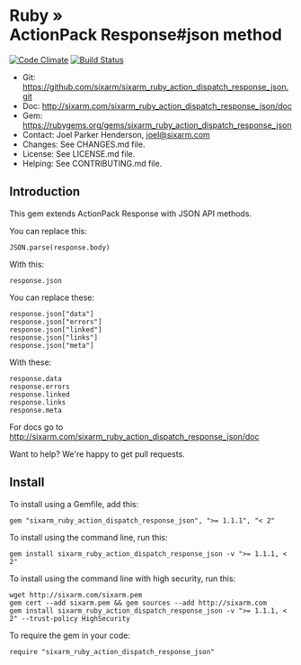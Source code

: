 # Ruby » <br> ActionPack Response#json method

<!--HEADER-OPEN-->

[![Code Climate](https://codeclimate.com/github/SixArm/sixarm_ruby_action_dispatch_response_json.git.png)](https://codeclimate.com/github/SixArm/sixarm_ruby_action_dispatch_response_json.git)
[![Build Status](https://travis-ci.org/SixArm/sixarm_ruby_action_dispatch_response_json.git.png)](https://travis-ci.org/SixArm/sixarm_ruby_action_dispatch_response_json.git)

* Git: <https://github.com/sixarm/sixarm_ruby_action_dispatch_response_json.git>
* Doc: <http://sixarm.com/sixarm_ruby_action_dispatch_response_json/doc>
* Gem: <https://rubygems.org/gems/sixarm_ruby_action_dispatch_response_json>
* Contact: Joel Parker Henderson, <joel@sixarm.com>
* Changes: See CHANGES.md file.
* License: See LICENSE.md file.
* Helping: See CONTRIBUTING.md file.

<!--HEADER-SHUT-->


## Introduction

This gem extends ActionPack Response with JSON API methods.

You can replace this:

    JSON.parse(response.body)

With this:

    response.json

You can replace these:

    response.json["data"]
    response.json["errors"]
    response.json["linked"]
    response.json["links"]
    response.json["meta"]

With these:

    response.data
    response.errors
    response.linked
    response.links
    response.meta

For docs go to <http://sixarm.com/sixarm_ruby_action_dispatch_response_json/doc>

Want to help? We're happy to get pull requests.


<!--INSTALL-OPEN-->

## Install

To install using a Gemfile, add this:

    gem "sixarm_ruby_action_dispatch_response_json", ">= 1.1.1", "< 2"

To install using the command line, run this:

    gem install sixarm_ruby_action_dispatch_response_json -v ">= 1.1.1, < 2"

To install using the command line with high security, run this:

    wget http://sixarm.com/sixarm.pem
    gem cert --add sixarm.pem && gem sources --add http://sixarm.com
    gem install sixarm_ruby_action_dispatch_response_json -v ">= 1.1.1, < 2" --trust-policy HighSecurity

To require the gem in your code:

    require "sixarm_ruby_action_dispatch_response_json"

<!--INSTALL-SHUT-->
